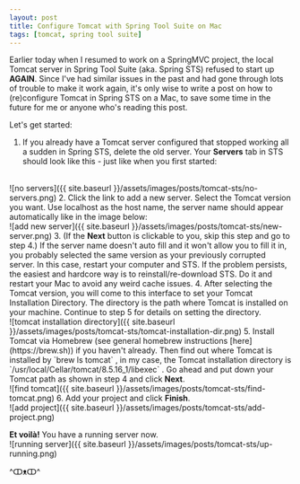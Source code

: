 ```yaml
---
layout: post
title: Configure Tomcat with Spring Tool Suite on Mac
tags: [tomcat, spring tool suite]
---
```


Earlier today when I resumed to work on a SpringMVC project, the local Tomcat server in Spring Tool Suite (aka. Spring STS) refused to start up <strong>AGAIN</strong>. Since I've had similar issues in the past and had gone through lots of trouble to make it work again, it's only wise to write a post on how to (re)configure Tomcat in Spring STS on a Mac, to save some time in the future for me or anyone who's reading this post. <!--more-->

Let's get started:
1. If you already have a Tomcat server configured that stopped working all a sudden in Spring STS, delete the old server. Your <strong>Servers</strong> tab in STS should look like this - just like when you first started:
<br />
![no servers]({{ site.baseurl }}/assets/images/posts/tomcat-sts/no-servers.png)
2. Click the link to add a new server. Select the Tomcat version you want. Use localhost as the host name, the server name should appear automatically like in the image below:
<br />
![add new server]({{ site.baseurl }}/assets/images/posts/tomcat-sts/new-server.png)
3. (If the <strong>Next</strong> button is clickable to you, skip this step and go to  step 4.) If the server name doesn't auto fill and it won't allow you to fill it in, you probably selected the same version as your previously corrupted server. In this case, restart your computer and STS. If the problem persists, the easiest and hardcore way is to reinstall/re-download STS. Do it and restart your Mac to avoid any weird cache issues.
4. After selecting the Tomcat version, you will come to this interface to set  your Tomcat Installation Directory. The directory is the path where Tomcat is installed on your machine. Continue to step 5 for details on setting the directory.
<br />
![tomcat installation directory]({{ site.baseurl }}/assets/images/posts/tomcat-sts/tomcat-installation-dir.png)
5. Install Tomcat via Homebrew (see general homebrew instructions [here](https://brew.sh)) if you haven't already. Then find out where Tomcat is installed by `brew ls tomcat` , in my case, the Tomcat installation directory is `/usr/local/Cellar/tomcat/8.5.16_1/libexec` . Go ahead and put down your Tomcat path as shown in step 4 and click <strong>Next</strong>.
<br />
![find tomcat]({{ site.baseurl }}/assets/images/posts/tomcat-sts/find-tomcat.png)
6. Add your project and click <strong>Finish</strong>.
<br />
![add project]({{ site.baseurl }}/assets/images/posts/tomcat-sts/add-project.png)

<strong>Et voilà!</strong> You have a running server now.
<br />
![running server]({{ site.baseurl }}/assets/images/posts/tomcat-sts/up-running.png)

 ^ↀᴥↀ^
